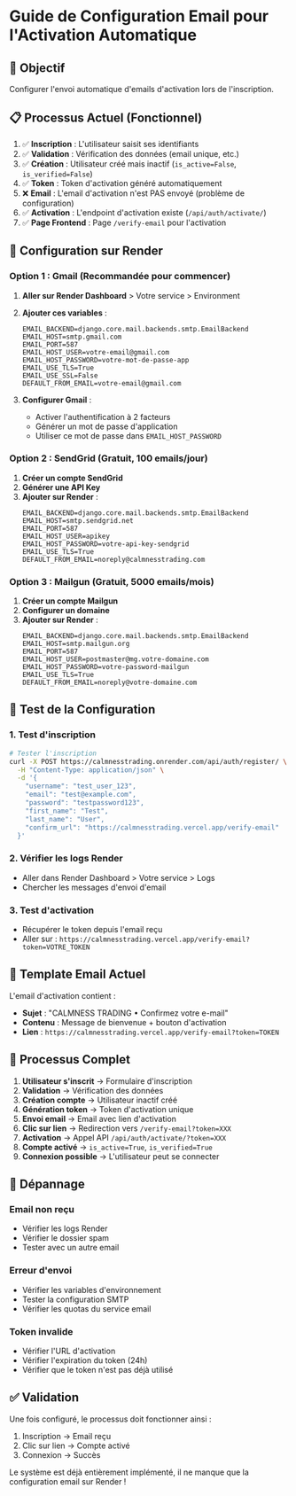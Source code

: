 # Guide de Configuration Email pour l'Activation Automatique

## 🎯 Objectif
Configurer l'envoi automatique d'emails d'activation lors de l'inscription.

## 📋 Processus Actuel (Fonctionnel)
1. ✅ **Inscription** : L'utilisateur saisit ses identifiants
2. ✅ **Validation** : Vérification des données (email unique, etc.)
3. ✅ **Création** : Utilisateur créé mais inactif (`is_active=False`, `is_verified=False`)
4. ✅ **Token** : Token d'activation généré automatiquement
5. ❌ **Email** : L'email d'activation n'est PAS envoyé (problème de configuration)
6. ✅ **Activation** : L'endpoint d'activation existe (`/api/auth/activate/`)
7. ✅ **Page Frontend** : Page `/verify-email` pour l'activation

## 🔧 Configuration sur Render

### Option 1 : Gmail (Recommandée pour commencer)

1. **Aller sur Render Dashboard** > Votre service > Environment
2. **Ajouter ces variables** :
   ```
   EMAIL_BACKEND=django.core.mail.backends.smtp.EmailBackend
   EMAIL_HOST=smtp.gmail.com
   EMAIL_PORT=587
   EMAIL_HOST_USER=votre-email@gmail.com
   EMAIL_HOST_PASSWORD=votre-mot-de-passe-app
   EMAIL_USE_TLS=True
   EMAIL_USE_SSL=False
   DEFAULT_FROM_EMAIL=votre-email@gmail.com
   ```

3. **Configurer Gmail** :
   - Activer l'authentification à 2 facteurs
   - Générer un mot de passe d'application
   - Utiliser ce mot de passe dans `EMAIL_HOST_PASSWORD`

### Option 2 : SendGrid (Gratuit, 100 emails/jour)

1. **Créer un compte SendGrid**
2. **Générer une API Key**
3. **Ajouter sur Render** :
   ```
   EMAIL_BACKEND=django.core.mail.backends.smtp.EmailBackend
   EMAIL_HOST=smtp.sendgrid.net
   EMAIL_PORT=587
   EMAIL_HOST_USER=apikey
   EMAIL_HOST_PASSWORD=votre-api-key-sendgrid
   EMAIL_USE_TLS=True
   DEFAULT_FROM_EMAIL=noreply@calmnesstrading.com
   ```

### Option 3 : Mailgun (Gratuit, 5000 emails/mois)

1. **Créer un compte Mailgun**
2. **Configurer un domaine**
3. **Ajouter sur Render** :
   ```
   EMAIL_BACKEND=django.core.mail.backends.smtp.EmailBackend
   EMAIL_HOST=smtp.mailgun.org
   EMAIL_PORT=587
   EMAIL_HOST_USER=postmaster@mg.votre-domaine.com
   EMAIL_HOST_PASSWORD=votre-password-mailgun
   EMAIL_USE_TLS=True
   DEFAULT_FROM_EMAIL=noreply@votre-domaine.com
   ```

## 🧪 Test de la Configuration

### 1. Test d'inscription
```bash
# Tester l'inscription
curl -X POST https://calmnesstrading.onrender.com/api/auth/register/ \
  -H "Content-Type: application/json" \
  -d '{
    "username": "test_user_123",
    "email": "test@example.com",
    "password": "testpassword123",
    "first_name": "Test",
    "last_name": "User",
    "confirm_url": "https://calmnesstrading.vercel.app/verify-email"
  }'
```

### 2. Vérifier les logs Render
- Aller dans Render Dashboard > Votre service > Logs
- Chercher les messages d'envoi d'email

### 3. Test d'activation
- Récupérer le token depuis l'email reçu
- Aller sur : `https://calmnesstrading.vercel.app/verify-email?token=VOTRE_TOKEN`

## 📧 Template Email Actuel

L'email d'activation contient :
- **Sujet** : "CALMNESS TRADING • Confirmez votre e-mail"
- **Contenu** : Message de bienvenue + bouton d'activation
- **Lien** : `https://calmnesstrading.vercel.app/verify-email?token=TOKEN`

## 🔄 Processus Complet

1. **Utilisateur s'inscrit** → Formulaire d'inscription
2. **Validation** → Vérification des données
3. **Création compte** → Utilisateur inactif créé
4. **Génération token** → Token d'activation unique
5. **Envoi email** → Email avec lien d'activation
6. **Clic sur lien** → Redirection vers `/verify-email?token=XXX`
7. **Activation** → Appel API `/api/auth/activate/?token=XXX`
8. **Compte activé** → `is_active=True`, `is_verified=True`
9. **Connexion possible** → L'utilisateur peut se connecter

## 🚨 Dépannage

### Email non reçu
- Vérifier les logs Render
- Vérifier le dossier spam
- Tester avec un autre email

### Erreur d'envoi
- Vérifier les variables d'environnement
- Tester la configuration SMTP
- Vérifier les quotas du service email

### Token invalide
- Vérifier l'URL d'activation
- Vérifier l'expiration du token (24h)
- Vérifier que le token n'est pas déjà utilisé

## ✅ Validation

Une fois configuré, le processus doit fonctionner ainsi :
1. Inscription → Email reçu
2. Clic sur lien → Compte activé
3. Connexion → Succès

Le système est déjà entièrement implémenté, il ne manque que la configuration email sur Render !
